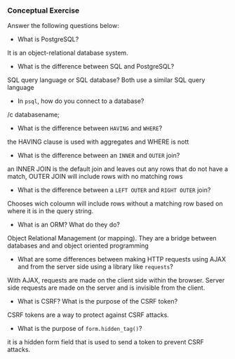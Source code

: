 ### Conceptual Exercise

Answer the following questions below:

- What is PostgreSQL?

It is an object-relational database system.

- What is the difference between SQL and PostgreSQL?

SQL query language or SQL database? Both use a similar SQL query language

- In `psql`, how do you connect to a database?

/c databasename;

- What is the difference between `HAVING` and `WHERE`?

the HAVING clause is used with aggregates and WHERE is nott

- What is the difference between an `INNER` and `OUTER` join?

an INNER JOIN is the default join and leaves out any rows that do not have a match, OUTER JOIN will include rows with no matching rows

- What is the difference between a `LEFT OUTER` and `RIGHT OUTER` join?

Chooses wich coloumn will include rows without a matching row based on where it is in the query string.

- What is an ORM? What do they do?

Object Relational Management (or mapping). They are a bridge between databases and and object oriented programming

- What are some differences between making HTTP requests using AJAX
  and from the server side using a library like `requests`?

With AJAX, requests are made on the client side within the browser. Server side requests are made on the server and is invisible from the client.

- What is CSRF? What is the purpose of the CSRF token?

CSRF tokens are a way to protect against CSRF attacks.

- What is the purpose of `form.hidden_tag()`?

it is a hidden form field that is used to send a token to prevent CSRF attacks.
